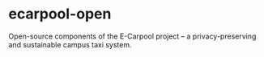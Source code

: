 # ecarpool-open
Open-source components of the E-Carpool project – a privacy-preserving and sustainable campus taxi system.
